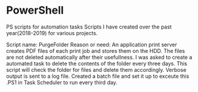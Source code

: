 # PowerShell
PS scripts for automation tasks
Scripts I have created over the past year(2018-2019) for various projects.

Script name: PurgeFolder
Reason or need: An application print server creates PDF files of each print job and stores them on the HDD. The files are not deleted automatically after their usefullness. I was asked to create a automated task to delete the contents of the folder every three days. This script will check the folder for files and delete them accordingly. Verbose output is sent to a log file. Created a batch file and set it up to exceute this .PS1 in Task Scheduler to run every third day. 
